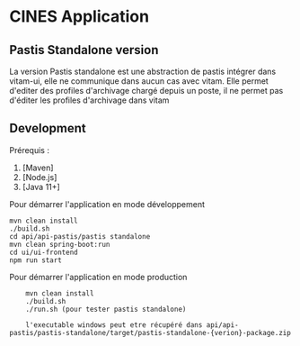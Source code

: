 # CINES Application

## Pastis Standalone version

La version Pastis standalone est une abstraction de pastis intégrer dans vitam-ui, elle ne communique dans aucun cas avec vitam.
Elle permet d'editer des profiles d'archivage chargé depuis un poste, il ne permet pas d'éditer les profiles d'archivage dans vitam

## Development

Prérequis :

1. [Maven]
2. [Node.js]
3. [Java 11+]

Pour démarrer l'application en mode développement

    mvn clean install
    ./build.sh
    cd api/api-pastis/pastis standalone
    mvn clean spring-boot:run
    cd ui/ui-frontend
    npm run start

Pour démarrer l'application en mode production

        mvn clean install
        ./build.sh
        ./run.sh (pour tester pastis standalone)
        
        l'executable windows peut etre récupéré dans api/api-pastis/pastis-standalone/target/pastis-standalone-{verion}-package.zip
